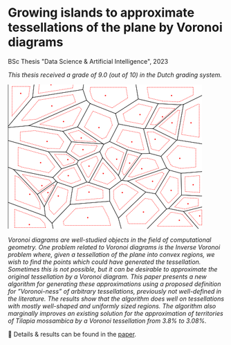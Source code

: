 # Growing islands to approximate tessellations of the plane by Voronoi diagrams

BSc Thesis "Data Science & Artificial Intelligence", 2023

*This thesis received a grade of 9.0 (out of 10) in the Dutch grading system.*

![](images/growing.gif)

_Voronoi diagrams are well-studied objects in the field of computational geometry. One problem related to Voronoi diagrams is the Inverse Voronoi problem where, given a tessellation of the plane into convex regions, we wish to find the points which could have generated the tessellation. Sometimes this is not possible, but it can be desirable to approximate the original tessellation by a Voronoi diagram. This paper presents a new algorithm for generating these approximations using a proposed definition for ”Voronoi-ness” of arbitrary tessellations, previously not well-defined in the literature. The results show that the algorithm does well on tessellations with mostly well-shaped and uniformly sized regions. The algorithm also marginally improves an existing solution for the approximation of territories of Tilapia mossambica by a Voronoi tessellation from 3.8% to 3.08%._

📃 Details & results can be found in the [paper](report.pdf).
